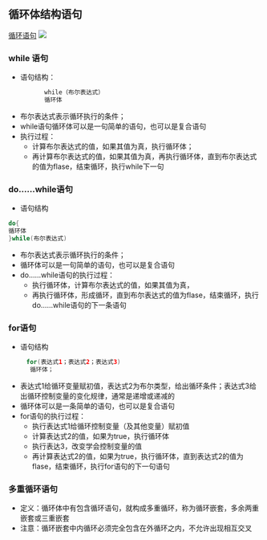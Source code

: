 ## 循环体结构语句
[循环语句](http://i.imgur.com/dRChAHC.png)
![](http://i.imgur.com/Mj6wNdj.png)
### while 语句
- 语句结构：
``` java
          while（布尔表达式）
          循环体
```
- 布尔表达式表示循环执行的条件；
- while语句循环体可以是一句简单的语句，也可以是复合语句
- 执行过程：
   - 计算布尔表达式的值，如果其值为真，执行循环体；
   - 再计算布尔表达式的值，如果其值为真，再执行循环体，直到布尔表达式的值为flase，结束循环，执行while下一句   
 
### do……while语句
- 语句结构
```java
do{
循环体
}while(布尔表达式)
```
- 布尔表达式表示循环执行的条件；
- 循环体可以是一句简单的语句，也可以是复合语句
- do……while语句的执行过程：
  - 执行循环体，计算布尔表达式的值，如果其值为真，
   - 再执行循环体，形成循环，直到布尔表达式的值为flase，结束循环，执行do……while语句的下一条语句
### for语句
- 语句结构
``` java 
     for(表达式1；表达式2；表达式3)
      循环体；
```
- 表达式1给循环变量赋初值，表达式2为布尔类型，给出循环条件；表达式3给出循环控制变量的变化规律，通常是递增或递减的
- 循环体可以是一条简单的语句，也可以是复合语句
- for语句的执行过程：
  - 执行表达式1给循环控制变量（及其他变量）赋初值
  - 计算表达式2的值，如果为true，执行循环体
  - 执行表达3，改变学会控制变量的值
  - 再计算表达式2的值，如果为true，执行循环体，直到表达式2的值为flase，结束循环，执行for语句的下一句语句
  
### 多重循环语句
- 定义：循环体中有包含循环语句，就构成多重循环，称为循环嵌套，多余两重嵌套或三重嵌套
- 注意：循环嵌套中内循环必须完全包含在外循环之内，不允许出现相互交叉





